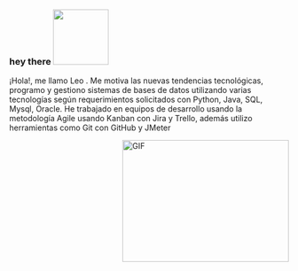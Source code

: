 ### hey there <img  src="https://media.giphy.com/media/RLW9YEaSBfBMt79fm4/giphy.gif?cid=ecf05e47wxc2icoot4ap2y8s1fz44o5ii17wnaz1w0ccf6bw&ep=v1_gifs_search&rid=giphy.gif&ct=g" width="100"> 

¡Hola!, me llamo Leo . Me motiva las
nuevas tendencias tecnológicas, programo y gestiono sistemas de bases de datos 
utilizando varias tecnologías según requerimientos solicitados con Python, Java, 
SQL, Mysql, Oracle. He trabajado en equipos de desarrollo usando la metodología 
Agile usando Kanban con Jira y Trello, además utilizo herramientas como Git con 
GitHub y JMeter

  <img align="right" alt="GIF" src="https://media.giphy.com/media/v1.Y2lkPTc5MGI3NjExcGxuNWswbjdoem5xYmd2OXczbnlkYzliNTZ5ZGlocHR4c2dxMnRpYiZlcD12MV9naWZzX3NlYXJjaCZjdD1n/mcsPU3SkKrYDdW3aAU/giphy.gif?raw=true" width="300" height="220" />

 

